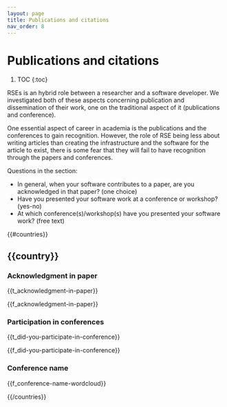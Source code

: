 ```yaml
---
layout: page
title: Publications and citations
nav_order: 8
---
```

# Publications and citations

1. TOC
{:toc}

RSEs is an hybrid role between a researcher and a software developer. We
investigated both of these aspects concerning publication and dissemination of
their work, one on the traditional aspect of it (publications and conference).

One essential aspect of career in academia is the publications and the
conferences to gain recognition. However, the role of RSE being less about
writing articles than creating the infrastructure and the software for the
article to exist, there is some fear that they will fail to have recognition
through the papers and conferences.

Questions in the section:

* In general, when your software contributes to a paper, are you acknowledged
  in that paper? (one choice)
* Have you presented your software work at a conference or workshop? (yes-no)
* At which conference(s)/workshop(s) have you presented your software work?
  (free text)

{{#countries}}

## {{country}}

### Acknowledgment in paper

{{t_acknowledgment-in-paper}}

{{f_acknowledgment-in-paper}}

### Participation in conferences

{{t_did-you-participate-in-conference}}

{{f_did-you-participate-in-conference}}

### Conference name

{{f_conference-name-wordcloud}}

{{/countries}}
